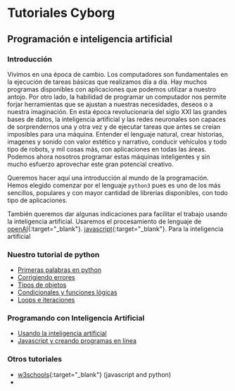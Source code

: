 # Tutoriales Cyborg 
## Programación e inteligencia artificial

### Introducción
Vivimos en una época de cambio. Los computadores son fundamentales en la ejecución de tareas básicas que realizamos día a día.  Hay muchos programas disponibles con aplicaciones que podemos utilizar a nuestro antojo. Por otro lado, la habilidad de programar un computador nos permite forjar herramientas que se ajustan a nuestras necesidades, deseos o a nuestra imaginación. En esta época revolucionaria del siglo XXI las grandes bases de datos, la inteligencia artificial y las redes neuronales son capaces de sorprendernos una y otra vez y de ejecutar tareas que antes se creían imposibles para una máquina. Entender el  lenguaje natural, crear historias, imagenes y sonido con valor estético y narrativo, conducir vehículos y todo tipo de robots, y mil cosas más, con aplicaciones en todas las áreas. Podemos ahora nosotros programar estas máquinas inteligentes y sin mucho esfuerzo aprovechar este gran potencial creativo.

Queremos hacer aquí una introducción al mundo de la programación. Hemos elegido comenzar por el lenguaje `python3` pues es uno de los más sencillos, populares y con mayor cantidad de librerias disponibles, con todo tipo de aplicaciones.

También queremos dar algunas indicaciones para facilitar el trabajo usando la inteligencia artificial.  Usaremos el procesamiento de lenguaje de [openAI](https://openai.com/api){:target="_blank"}.
 [javascript](https://www.w3schools.com/js/default.asp){:target="_blank"}. Para la inteligencia artificial


### Nuestro tutorial de python
- [Primeras palabras en python](primerasPalabras.html)
- [Corrigiendo errores](corrigiendoErrores.html)
- [Tipos de objetos](tiposdeObjetos.html)
- [Condicionales y funciones lógicas](condicionalesyLogica.html)
- [Loops e iteraciones](loopseIteraciones.html)

### Programando con Inteligencia Artificial
- [Usando la inteligencia artificial](usandoAI.html)
- [Javascript y creando programas en línea](javascript)

### Otros tutoriales
- [w3schools](https://www.w3schools.com/js/default.asp){:target="_blank"} (javascript and python)
- 